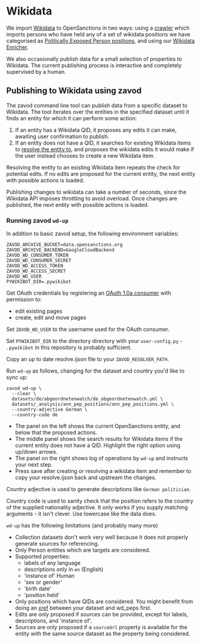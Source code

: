 # Wikidata

We import [Wikidata](https://www.wikidata.org/wiki/Wikidata:Main_Page) to
OpenSanctions in two ways: using a [crawler](/tutorial) which
imports persons who have held any of a set of wikidata positions we have categorised as
[Politically Exposed Person positions](https://opensanctions.org/pep), and using
our [Wikidata Enricher](https://www.opensanctions.org/datasets/wikidata/).

We also occasionally publish data for a small selection of properties to Wikidata.
The current publishing process is interactive and completely supervised by a
human.

## Publishing to Wikidata using zavod

The zavod command line tool can publish data from a specific dataset to Wikidata.
The tool iterates over the entities in the specified dataset until it
finds an entity for which it can perform some action:

1. If an entity has a Wikidata QID, it proposes any edits it can make, awaiting 
   user confirmation to publish.
3. If an entity does not have a QID, it searches for existing Wikidata items to
   [resolve the entity to](https://www.opensanctions.org/docs/identifiers/),
   and proposes the wikidata edits it would make if the user
   instead chooses to create a new Wikidata item.

Resolving the entity to an existing Wikidata item repeats the check for potential
edits. If no edits are proposed for the current entity, the next entity with possible
actions is loaded.

Publishing changes to wikidata can take a number of seconds, since the Wikidata
API imposes throttling to avoid overload. Once changes are published, the next entity
with possible actions is loaded.

### Running zavod `wd-up`

In addition to basic zavod setup, the following environment variables:


    ZAVOD_ARCHIVE_BUCKET=data.opensanctions.org
    ZAVOD_ARCHIVE_BACKEND=GoogleCloudBackend
    ZAVOD_WD_CONSUMER_TOKEN
    ZAVOD_WD_CONSUMER_SECRET
    ZAVOD_WD_ACCESS_TOKEN
    ZAVOD_WD_ACCESS_SECRET
    ZAVOD_WD_USER
    PYWIKIBOT_DIR=.pywikibot

Get OAuth credentials by registering an 
[OAuth 1.0a consumer](https://meta.wikimedia.org/wiki/Special:OAuthConsumerRegistration/propose/oauth1a) 
with permission to:

- edit existing pages
- create, edit and move pages

Set `ZAVOD_WD_USER` to the username used for the OAuth consumer.

Set `PYWIKIBOT_DIR` to the directory directory with your `user-config.py` - 
`.pywikibot` in this repository is probably sufficient.

Copy an up to date resolve.ijson file to your `ZAVOD_RESOLVER_PATH`.

Run `wd-up` as follows, changing for the dataset and country you'd like to sync up:

```
zavod wd-up \
  --clear \
  datasets/de/abgeordnetenwatch/de_abgeordnetenwatch.yml \
  datasets/_analysis/ann_pep_positions/ann_pep_positions.yml \
  --country-adjective German \
  --country-code de
```

- The panel on the left shows the current OpenSanctions entity, and below that the 
  proposed actions.
- The middle panel shows the search results for Wikidata items if the current entity
  does not have a QID. Highlight the right option using up/down arrows.
- The panel on the right shows log of operations by `wd-up` and instructs your next step.
- Press save after creating or resolving a wikidata item and remember to copy your resolve.ijson back and upstream the changes.

Country adjective is used to generate descriptions like `German politician`.

Country code is used to sanity check that the position refers to the country of
the supplied nationality adjective. It only works if you supply matching arguments -
it isn't clever. Use lowercase like the data does.

`wd-up` has the following limitations (and probably many more)

- Collection datasets don't work very well because it does not properly generate sources for referencing.
- Only Person entities which are targets are considered.
- Supported properties:
  - labels of any language
  - descriptions only in `en` (English)
  - 'instance of' Human
  - 'sex or gender'
  - 'birth date'
  - 'position held'
- Only positions which have QIDs are considered. You might benefit from doing an [xref](https://www.opensanctions.org/docs/identifiers/) between your dataset and wd_peps first.
- Edits are only proposed if sources can be provided, except for labels, descriptions, and 'instance of'.
- Sources are only proposed if a `sourceUrl` property is available for the entity with the same source dataset as the property being considered.